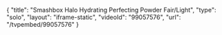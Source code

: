 {
    "title": "Smashbox Halo Hydrating Perfecting Powder  Fair\/Light",
    "type": "solo",
    "layout": "iframe-static",
    "videoId": "99057576",
    "url": "\/tvpembed\/99057576"
}